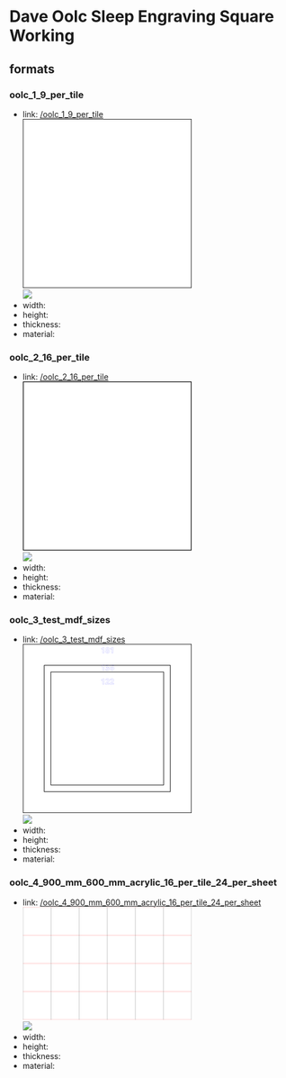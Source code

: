 # Dave Oolc Sleep Engraving Square Working


## formats

### oolc_1_9_per_tile
* link: [/oolc_1_9_per_tile](oolc_1_9_per_tile)  
![](oolc_1_9_per_tile/working_300.png)  
![](oolc_1_9_per_tile/image_300.jpg)  
* width:   
* height:   
* thickness:   
* material:   
 

### oolc_2_16_per_tile
* link: [/oolc_2_16_per_tile](oolc_2_16_per_tile)  
![](oolc_2_16_per_tile/working_300.png)  
![](oolc_2_16_per_tile/image_300.jpg)  
* width:   
* height:   
* thickness:   
* material:   
 

### oolc_3_test_mdf_sizes
* link: [/oolc_3_test_mdf_sizes](oolc_3_test_mdf_sizes)  
![](oolc_3_test_mdf_sizes/working_300.png)  
![](oolc_3_test_mdf_sizes/image_300.jpg)  
* width:   
* height:   
* thickness:   
* material:   
 

### oolc_4_900_mm_600_mm_acrylic_16_per_tile_24_per_sheet
* link: [/oolc_4_900_mm_600_mm_acrylic_16_per_tile_24_per_sheet](oolc_4_900_mm_600_mm_acrylic_16_per_tile_24_per_sheet)  
![](oolc_4_900_mm_600_mm_acrylic_16_per_tile_24_per_sheet/working_300.png)  
![](oolc_4_900_mm_600_mm_acrylic_16_per_tile_24_per_sheet/image_300.jpg)  
* width:   
* height:   
* thickness:   
* material:   
 

